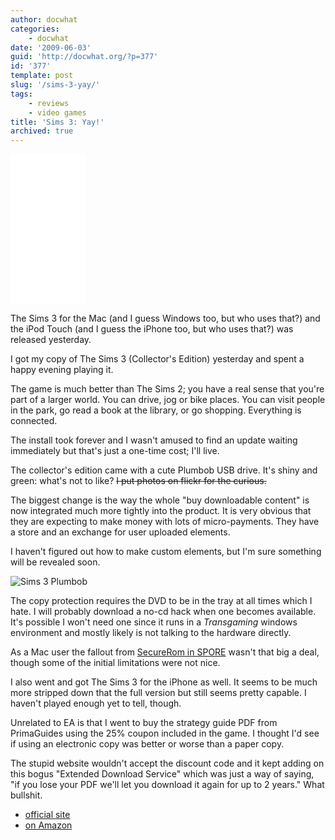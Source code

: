 ```yaml
---
author: docwhat
categories:
    - docwhat
date: '2009-06-03'
guid: 'http://docwhat.org/?p=377'
id: '377'
template: post
slug: '/sims-3-yay/'
tags:
    - reviews
    - video games
title: 'Sims 3: Yay!'
archived: true
---
```


<iframe style="width:120px;height:240px;" marginwidth="0" marginheight="0" scrolling="no" frameborder="0" src="//ws-na.amazon-adsystem.com/widgets/q?ServiceVersion=20070822&OneJS=1&Operation=GetAdHtml&MarketPlace=US&source=ss&ref=as_ss_li_til&ad_type=product_link&tracking_id=thedocwha-20&language=en_US&marketplace=amazon&region=US&placement=B00166N6SA&asins=B00166N6SA&linkId=2da77d78317dc33bf21144e10adf764c&show_border=true&link_opens_in_new_window=true"></iframe>

The Sims 3 for the Mac (and I guess Windows too, but who uses that?) and the
iPod Touch (and I guess the iPhone too, but who uses that?) was released
yesterday.

I got my copy of The Sims 3 (Collector's Edition) yesterday and spent a happy
evening playing it.

The game is much better than The Sims 2; you have a real sense that you're
part of a larger world. You can drive, jog or bike places. You can visit
people in the park, go read a book at the library, or go shopping. Everything
is connected.

The install took forever and I wasn't amused to find an update waiting
immediately but that's just a one-time cost; I'll live.

The collector's edition came with a cute Plumbob USB drive. It's shiny and
green: what's not to like? ~~I put photos on flickr for the curious.~~

The biggest change is the way the whole "buy downloadable content" is now
integrated much more tightly into the product. It is very obvious that they
are expecting to make money with lots of micro-payments. They have a store and
an exchange for user uploaded elements.

I haven't figured out how to make custom elements, but I'm sure something will
be revealed soon.

![Sims 3
Plumbob](3589583760_9e8607a6b1_o.jpg 'Sims 3 USB Plumbob')

The copy protection requires the DVD to be in the tray at all times which I
hate. I will probably download a no-cd hack when one becomes available. It's
possible I won't need one since it runs in a _Transgaming_ windows environment
and mostly likely is not talking to the hardware directly.

As a Mac user the fallout from [SecureRom in SPORE](/spore-drm/) wasn't that
big a deal, though some of the initial limitations were not nice.

I also went and got The Sims 3 for the iPhone as well. It seems to be much
more stripped down that the full version but still seems pretty capable. I
haven't played enough yet to tell, though.

Unrelated to EA is that I went to buy the strategy guide PDF from PrimaGuides
using the 25% coupon included in the game. I thought I'd see if using an
electronic copy was better or worse than a paper copy.

The stupid website wouldn't accept the discount code and it kept adding on
this bogus "Extended Download Service" which was just a way of saying, "if you
lose your PDF we'll let you download it again for up to 2 years." What
bullshit.

-   [official site](http://www.thesims3.com/)
-   [on Amazon](https://amzn.to/2BPgXHi)
